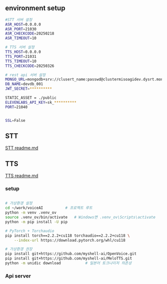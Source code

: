 ## environment setup

```bash
#STT 서버 설정
ASR_HOST=0.0.0.0
ASR_PORT=21030
ASR_CHECKCODE=20250218
ASR_TIMEOUT=10

# TTS 서버 설정
TTS_HOST=0.0.0.0
TTS_PORT=21031
TTS_TIMEOUT=10
TTS_CHECKCODE=20250326

# rest api 서버 설정
MONGO_URL=mongodb+srv://clusert_name:passwd@clustermisoagidev.dysrt.mongodb.net/
DB_NAME=devdb_001
JWT_SECRET=**********

STATIC_ASSET = ./public
ELEVENLABS_API_KEY=sk_**********
PORT=21040


SSL=False
```

## STT

[STT readme.md](STT/readme.md)

## TTS

[TTS readme.md](TTS/readme.md)

### setup

```bash

# 가상환경 설정
cd ~/work/voiceAI          # 프로젝트 루트
python -m venv .venv_ov
source .venv_ov/bin/activate   # Windows면 .venv_ov\Scripts\activate
python -m pip install -U pip

# PyTorch + Torchaudio
pip install torch==2.2.2+cu118 torchaudio==2.2.2+cu118 \
    --index-url https://download.pytorch.org/whl/cu118

# 가상환경 권장
pip install git+https://github.com/myshell-ai/OpenVoice.git
pip install git+https://github.com/myshell-ai/MeloTTS.git
python -m unidic download           # 일본어 토크나이저 의존성

```
### Api server




